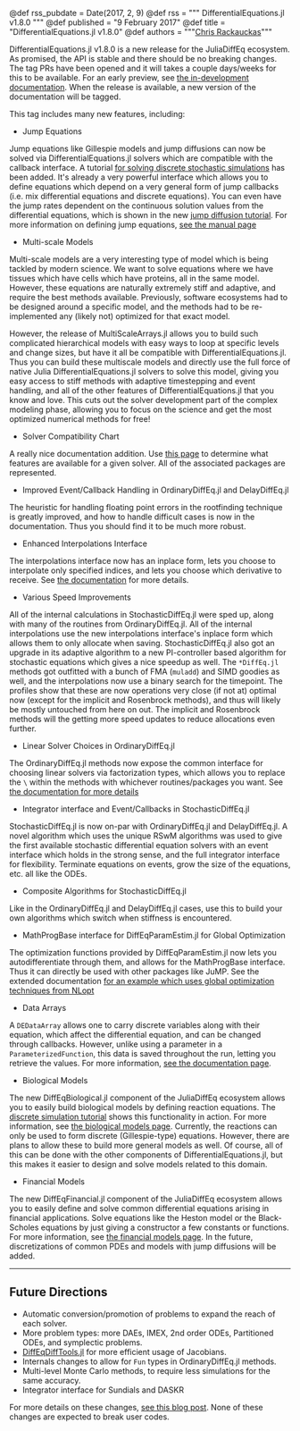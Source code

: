 @def rss_pubdate = Date(2017, 2, 9)
@def rss = """ DifferentialEquations.jl v1.8.0 """
@def published = "9 February 2017"
@def title = "DifferentialEquations.jl v1.8.0"
@def authors = """<a href="https://github.com/ChrisRackauckas">Chris Rackauckas</a>"""  


DifferentialEquations.jl v1.8.0 is a new release for the JuliaDiffEq ecosystem.
As promised, the API is stable and there should be no breaking changes. The tag
PRs have been opened and it will takes a couple days/weeks for this to be available.
For an early preview, see [the in-development documentation](https://docs.juliadiffeq.org/dev/).
When the release is available, a new version of the documentation will be tagged.

This tag includes many new features, including:

* Jump Equations

Jump equations like Gillespie models and jump diffusions can now be solved via
DifferentialEquations.jl solvers which are compatible with the callback interface.
A tutorial [for solving discrete stochastic simulations](https://docs.juliadiffeq.org/dev/tutorials/discrete_stochastic_example)
has been added. It's already a very powerful interface which
allows you to define equations which depend on a very general form of jump callbacks
(i.e. mix differential equations and discrete equations). You can even have the
jump rates dependent on the continuous solution values from the differential equations,
which is shown in the new [jump diffusion tutorial](https://docs.juliadiffeq.org/dev/tutorials/jump_diffusion).
For more information on
defining jump equations, [see the manual page](https://docs.juliadiffeq.org/dev/types/jump_types)

* Multi-scale Models

Multi-scale models are a very interesting type of model which is being tackled by
modern science. We want to solve equations where we have tissues which have cells
which have proteins, all in the same model. However, these equations are naturally
extremely stiff and adaptive, and require the best methods available. Previously,
software ecosystems had to be designed around a specific model, and the methods
had to be re-implemented any (likely not) optimized for that exact model.

However, the release of MultiScaleArrays.jl allows you to build such complicated
hierarchical models with easy ways to loop at specific levels and change sizes,
but have it all be compatible with DifferentialEquations.jl. Thus you can build
these multiscale models and directly use the full force of native Julia
DifferentialEquations.jl solvers to solve this model, giving you easy access to
stiff methods with adaptive timestepping and event handling, and all of the other
features of DifferentialEquations.jl that you know and love. This cuts out the solver
development part of the complex modeling phase, allowing you to focus on the science
and get the most optimized numerical methods for free!

* Solver Compatibility Chart

A really nice documentation addition. Use
[this page](https://docs.juliadiffeq.org/dev/basics/compatibility_chart)
to determine what features are available for a given solver. All of the associated
packages are represented.

* Improved Event/Callback Handling in OrdinaryDiffEq.jl and DelayDiffEq.jl

The heuristic for handling floating point errors in the rootfinding technique
is greatly improved, and how to handle difficult cases is now in the documentation.
Thus you should find it to be much more robust.

* Enhanced Interpolations Interface

The interpolations interface now has an inplace form, lets you choose to interpolate
only specified indices, and lets you choose which derivative to receive. See
[the documentation](https://docs.juliadiffeq.org/dev/basics/solution)
for more details.

* Various Speed Improvements

All of the internal calculations in StochasticDiffEq.jl were sped up, along with
many of the routines from OrdinaryDiffEq.jl. All of the internal interpolations
use the new interpolations interface's inplace form which allows them to only
allocate when saving. StochasticDiffEq.jl also got an upgrade in its adaptive
algorithm to a new PI-controller based algorithm for stochastic equations which
gives a nice speedup as well. The `*DiffEq.jl` methods got outfitted with a
bunch of FMA (`muladd`) and SIMD goodies as well, and the interpolations
now use a binary search for the timepoint. The profiles show that these are
now operations very close (if not at) optimal now (except for the implicit
and Rosenbrock methods), and thus will likely be mostly untouched from here
on out. The implicit and Rosenbrock methods will the getting more speed updates
to reduce allocations even further.

* Linear Solver Choices in OrdinaryDiffEq.jl

The OrdinaryDiffEq.jl methods now expose the common interface for choosing
linear solvers via factorization types, which allows you to replace the `\`
within the methods with whichever routines/packages you want. See
[the documentation for more details](https://docs.juliadiffeq.org/dev/features/linear_nonlinear)

* Integrator interface and Event/Callbacks in StochasticDiffEq.jl

StochasticDiffEq.jl is now on-par with OrdinaryDiffEq.jl and DelayDiffEq.jl. A
novel algorithm which uses the unique RSwM algorithms was used to give the first
available stochastic differential equation solvers with an event interface which
holds in the strong sense, and the full integrator interface for flexibility.
Terminate equations on events, grow the size of the equations, etc. all like the
ODEs.

* Composite Algorithms for StochasticDiffEq.jl

Like in the OrdinaryDiffEq.jl and DelayDiffEq.jl cases, use this to build
your own algorithms which switch when stiffness is encountered.

* MathProgBase interface for DiffEqParamEstim.jl for Global Optimization

The optimization functions provided by DiffEqParamEstim.jl now lets you autodifferentiate
through them, and allows for the MathProgBase interface. Thus it can directly be used with
other packages like JuMP. See the extended documentation
[for an example which uses global optimization techniques from NLopt](https://docs.juliadiffeq.org/latest/analysis/parameter_estimation)

* Data Arrays

A `DEDataArray` allows one to carry discrete variables along with their equation,
which affect the differential equation, and can be changed through callbacks.
However, unlike using a parameter in a `ParameterizedFunction`, this data is
saved throughout the run, letting you retrieve the values. For more information,
[see the documentation page](https://docs.juliadiffeq.org/latest/features/data_arrays).

* Biological Models

The new DiffEqBiological.jl component of the JuliaDiffEq ecosystem allows you to
easily build biological models by defining reaction equations. The
[discrete simulation tutorial](https://docs.juliadiffeq.org/dev/tutorials/discrete_stochastic_example)
shows this functionality in action. For more information, see
[the biological models page](https://docs.juliadiffeq.org/dev/models/biological).
Currently, the reactions can only be used to form discrete (Gillespie-type) equations.
However, there are plans to allow these to build more general models as well.
Of course, all of this can be done with the other components of DifferentialEquations.jl,
but this makes it easier to design and solve models related to this domain.

* Financial Models

The new DiffEqFinancial.jl component of the JuliaDiffEq ecosystem allows you
to easily define and solve common differential equations arising in financial
applications. Solve equations like the Heston model or the Black-Scholes equations
by just giving a constructor a few constants or functions. For more information,
see [the financial models page](https://docs.juliadiffeq.org/dev/models/financial).
In the future, discretizations of common PDEs and models with jump diffusions will be added.

-------------

## Future Directions

- Automatic conversion/promotion of problems to expand the reach of each solver.
- More problem types: more DAEs, IMEX, 2nd order ODEs, Partitioned ODEs, and symplectic problems.
- [DiffEqDiffTools.jl](https://github.com/JuliaDiffEq/DiffEqDiffTools.jl) for more efficient usage of Jacobians.
- Internals changes to allow for `Fun` types in OrdinaryDiffEq.jl methods.
- Multi-level Monte Carlo methods, to require less simulations for the same accuracy.
- Integrator interface for Sundials and DASKR

For more details on these changes,
[see this blog post](https://www.stochasticlifestyle.com/6-months-differentialequations-jl-going/).
None of these changes are expected to break user codes.
